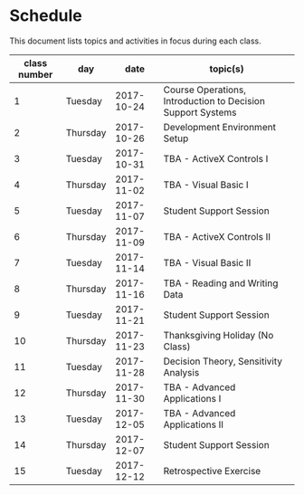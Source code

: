 # Schedule

This document lists topics and activities in focus during each class.

class number | day | date | topic(s)
--- | --- | --- | ---
1 | Tuesday | 2017-10-24 | Course Operations, Introduction to Decision Support Systems
2 | Thursday | 2017-10-26 | Development Environment Setup
3 | Tuesday | 2017-10-31| TBA - ActiveX Controls I
4 | Thursday | 2017-11-02 | TBA - Visual Basic I
5 | Tuesday | 2017-11-07 | Student Support Session
6 | Thursday | 2017-11-09 | TBA - ActiveX Controls II
7 | Tuesday | 2017-11-14 | TBA - Visual Basic II
8 | Thursday | 2017-11-16 | TBA - Reading and Writing Data
9 | Tuesday | 2017-11-21 | Student Support Session
10 | Thursday | 2017-11-23 | Thanksgiving Holiday (No Class)
11 | Tuesday | 2017-11-28 | Decision Theory, Sensitivity Analysis
12 | Thursday | 2017-11-30 | TBA - Advanced Applications I
13 | Tuesday | 2017-12-05 | TBA - Advanced Applications II
14 | Thursday | 2017-12-07 | Student Support Session
15 | Tuesday | 2017-12-12 | Retrospective Exercise
